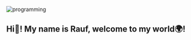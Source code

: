 
![programming](https://user-images.githubusercontent.com/84392964/183265970-49dd009b-a370-498c-a86c-0ae22410e66a.gif)
## **Hi**👋! **My name is Rauf, welcome to my world**🌍!
